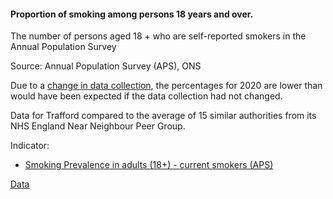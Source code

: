 #### Proportion of smoking among persons 18 years and over.

The number of persons aged 18 + who are self-reported smokers in the Annual Population Survey

Source: Annual Population Survey (APS), ONS

Due to a <a href='https://www.ons.gov.uk/peoplepopulationandcommunity/healthandsocialcare/drugusealcoholandsmoking/bulletins/smokingprevalenceintheukandtheimpactofdatacollectionchanges/2020' target='_blank'>change in data collection</a>, 
the percentages for 2020 are lower than would have been expected if the data collection had not changed.


Data for Trafford compared to the average of 15 similar authorities from its NHS England Near Neighbour Peer Group.

 
Indicator:

* <a href="https://fingertips.phe.org.uk/search/92443#page/6/gid" target="_blank"> Smoking Prevalence in adults (18+) - current smokers (APS) </a>

<a href="https://www.trafforddatalab.io/corporate_plan/data/health/adults_smoking.csv" aria-label="Download the data" class="downloadButton" target="_blank" download>Data <span class="fas fa-download"></span></a>